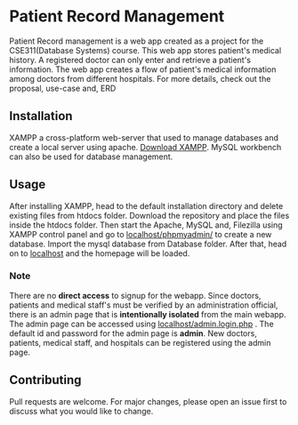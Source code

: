 # Patient Record Management

Patient Record management is a web app created as a project for the CSE311(Database Systems) course. This web app stores patient's medical history. A registered doctor can only enter and retrieve a patient's information. The web app creates a flow of patient's medical information among doctors from different hospitals. For more details, check out the proposal, use-case and, ERD

## Installation

XAMPP a cross-platform web-server that used to manage databases and create a local server using apache. [Download XAMPP](https://www.apachefriends.org/index.html). MySQL workbench can also be used for database management.

## Usage
After installing XAMPP, head to the default installation directory and delete existing files from htdocs folder. Download the repository and place the files inside the htdocs folder. Then start the Apache, MySQL and, Filezilla using XAMPP control panel and go to [localhost/phpmyadmin/](http://localhost/phpmyadmin/) to create a new database. Import the mysql database from Database folder. After that, head on to [localhost](http://localhost/) and the homepage will be loaded.

### Note
There are no **direct access** to signup for the webapp. Since doctors, patients and medical staff's must be verified by an administration official, there is an admin page that is **intentionally isolated** from the main webapp. The admin page can be accessed using [localhost/admin.login.php](http://localhost/admin.login.php) . The default id and password for the admin page is **admin**. New doctors, patients, medical staff, and hospitals can be registered using the admin page.


## Contributing
Pull requests are welcome. For major changes, please open an issue first to discuss what you would like to change.

